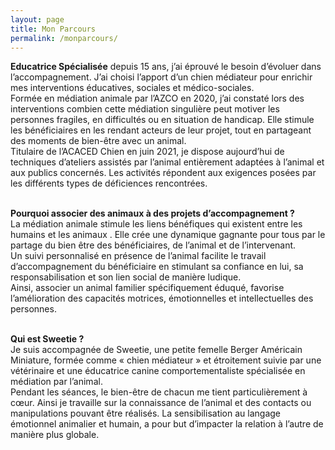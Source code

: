 ```yaml
---
layout: page
title: Mon Parcours
permalink: /monparcours/
---
```

**Educatrice Spécialisée** depuis 15 ans, j’ai éprouvé le besoin d’évoluer dans l’accompagnement. J’ai choisi l’apport d’un chien médiateur pour enrichir mes interventions éducatives, sociales et médico-sociales.\
Formée en médiation animale par l’AZCO en 2020, j’ai constaté lors des interventions combien  cette médiation singulière peut motiver les personnes fragiles, en difficultés ou en situation de handicap. Elle stimule les bénéficiaires en les rendant acteurs de leur projet, tout en partageant des moments de bien-être avec un animal.\
Titulaire de l’ACACED Chien en juin 2021, je dispose aujourd’hui de techniques d’ateliers assistés par l’animal entièrement adaptées à l’animal et aux publics concernés. Les activités répondent aux exigences posées par les différents types de déficiences rencontrées.

\
**Pourquoi associer des animaux à des projets d’accompagnement ?**
\
La médiation animale stimule les liens bénéfiques qui existent entre les humains et les animaux . Elle crée une dynamique gagnante pour tous par le partage du bien être des bénéficiaires, de l’animal et de l’intervenant. \
Un suivi personnalisé en présence de l’animal facilite le travail d’accompagnement du bénéficiaire en stimulant sa confiance en lui, sa responsabilisation et son lien social de manière ludique.\
Ainsi, associer un animal familier spécifiquement éduqué, favorise l’amélioration des capacités motrices, émotionnelles et intellectuelles des personnes.

\
**Qui est Sweetie ?**
\
Je suis accompagnée de Sweetie, une petite femelle Berger Américain Miniature, formée comme « chien médiateur » et étroitement suivie par une vétérinaire et une éducatrice canine comportementaliste spécialisée en médiation par l’animal.\
Pendant les séances, le bien-être de chacun me tient particulièrement à cœur. Ainsi je travaille sur la connaissance de l’animal et des contacts ou manipulations pouvant être réalisés. La sensibilisation au langage émotionnel animalier et humain, a pour but d’impacter la relation à l’autre de manière plus globale.
